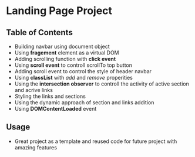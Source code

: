 # Landing Page Project

## Table of Contents
- Building navbar using document object
- Using **fragement** element as a virtual DOM
- Adding scrolling function with **click event**
- Using **scroll event** to controll scrollTo top button
- Adding scroll event to control the style of header navbar
- Using **classList** with _add_ and _remove_ properities 
- Using the **intersection observer** to controll the activity of active section and acrive links
- Styling the links and sections
- Using the dynamic approach of section and links addition
- Using **DOMContentLoaded** event



## Usage

- Great project as a template and reused code for future project with amazing features

